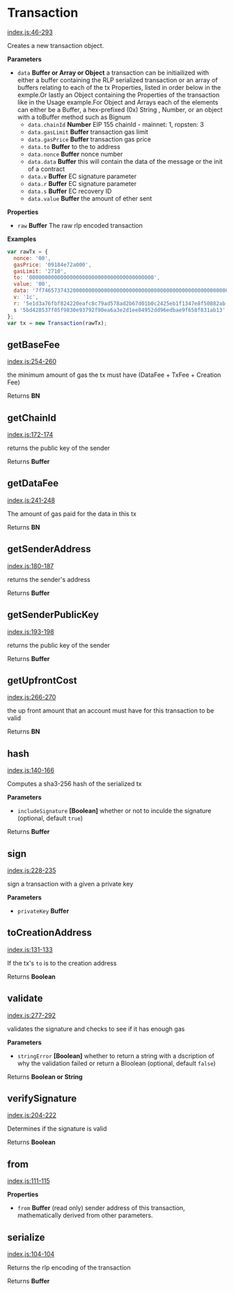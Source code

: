 # Transaction

[index.js:46-293](https://github.com/expansejs/expansejs-tx/blob/07b7b1a75168db1778d00fffd98324e8188036a1/index.js#L46-L293 "Source code on GitHub")

Creates a new transaction object.

**Parameters**

-   `data` **Buffer or Array or Object** a transaction can be initiailized with either a buffer containing the RLP serialized transaction or an array of buffers relating to each of the tx Properties, listed in order below in the exmple.Or lastly an Object containing the Properties of the transaction like in the Usage example.For Object and Arrays each of the elements can either be a Buffer, a hex-prefixed (0x) String , Number, or an object with a toBuffer method such as Bignum
    -   `data.chainId` **Number** EIP 155 chainId - mainnet: 1, ropsten: 3
    -   `data.gasLimit` **Buffer** transaction gas limit
    -   `data.gasPrice` **Buffer** transaction gas price
    -   `data.to` **Buffer** to the to address
    -   `data.nonce` **Buffer** nonce number
    -   `data.data` **Buffer** this will contain the data of the message or the init of a contract
    -   `data.v` **Buffer** EC signature parameter
    -   `data.r` **Buffer** EC signature parameter
    -   `data.s` **Buffer** EC recovery ID
    -   `data.value` **Buffer** the amount of ether sent

**Properties**

-   `raw` **Buffer** The raw rlp encoded transaction

**Examples**

```javascript
var rawTx = {
  nonce: '00',
  gasPrice: '09184e72a000',
  gasLimit: '2710',
  to: '0000000000000000000000000000000000000000',
  value: '00',
  data: '7f7465737432000000000000000000000000000000000000000000000000000000600057',
  v: '1c',
  r: '5e1d3a76fbf824220eafc8c79ad578ad2b67d01b0c2425eb1f1347e8f50882ab',
  s '5bd428537f05f9830e93792f90ea6a3e2d1ee84952dd96edbae9f658f831ab13'
};
var tx = new Transaction(rawTx);
```

## getBaseFee

[index.js:254-260](https://github.com/expansejs/expansejs-tx/blob/07b7b1a75168db1778d00fffd98324e8188036a1/index.js#L254-L260 "Source code on GitHub")

the minimum amount of gas the tx must have (DataFee + TxFee + Creation Fee)

Returns **BN** 

## getChainId

[index.js:172-174](https://github.com/expansejs/expansejs-tx/blob/07b7b1a75168db1778d00fffd98324e8188036a1/index.js#L172-L174 "Source code on GitHub")

returns the public key of the sender

Returns **Buffer** 

## getDataFee

[index.js:241-248](https://github.com/expansejs/expansejs-tx/blob/07b7b1a75168db1778d00fffd98324e8188036a1/index.js#L241-L248 "Source code on GitHub")

The amount of gas paid for the data in this tx

Returns **BN** 

## getSenderAddress

[index.js:180-187](https://github.com/expansejs/expansejs-tx/blob/07b7b1a75168db1778d00fffd98324e8188036a1/index.js#L180-L187 "Source code on GitHub")

returns the sender's address

Returns **Buffer** 

## getSenderPublicKey

[index.js:193-198](https://github.com/expansejs/expansejs-tx/blob/07b7b1a75168db1778d00fffd98324e8188036a1/index.js#L193-L198 "Source code on GitHub")

returns the public key of the sender

Returns **Buffer** 

## getUpfrontCost

[index.js:266-270](https://github.com/expansejs/expansejs-tx/blob/07b7b1a75168db1778d00fffd98324e8188036a1/index.js#L266-L270 "Source code on GitHub")

the up front amount that an account must have for this transaction to be valid

Returns **BN** 

## hash

[index.js:140-166](https://github.com/expansejs/expansejs-tx/blob/07b7b1a75168db1778d00fffd98324e8188036a1/index.js#L140-L166 "Source code on GitHub")

Computes a sha3-256 hash of the serialized tx

**Parameters**

-   `includeSignature` **[Boolean]** whether or not to inculde the signature (optional, default `true`)

Returns **Buffer** 

## sign

[index.js:228-235](https://github.com/expansejs/expansejs-tx/blob/07b7b1a75168db1778d00fffd98324e8188036a1/index.js#L228-L235 "Source code on GitHub")

sign a transaction with a given a private key

**Parameters**

-   `privateKey` **Buffer** 

## toCreationAddress

[index.js:131-133](https://github.com/expansejs/expansejs-tx/blob/07b7b1a75168db1778d00fffd98324e8188036a1/index.js#L131-L133 "Source code on GitHub")

If the tx's `to` is to the creation address

Returns **Boolean** 

## validate

[index.js:277-292](https://github.com/expansejs/expansejs-tx/blob/07b7b1a75168db1778d00fffd98324e8188036a1/index.js#L277-L292 "Source code on GitHub")

validates the signature and checks to see if it has enough gas

**Parameters**

-   `stringError` **[Boolean]** whether to return a string with a dscription of why the validation failed or return a Bloolean (optional, default `false`)

Returns **Boolean or String** 

## verifySignature

[index.js:204-222](https://github.com/expansejs/expansejs-tx/blob/07b7b1a75168db1778d00fffd98324e8188036a1/index.js#L204-L222 "Source code on GitHub")

Determines if the signature is valid

Returns **Boolean** 

## from

[index.js:111-115](https://github.com/expansejs/expansejs-tx/blob/07b7b1a75168db1778d00fffd98324e8188036a1/index.js#L111-L115 "Source code on GitHub")

**Properties**

-   `from` **Buffer** (read only) sender address of this transaction, mathematically derived from other parameters.

## serialize

[index.js:104-104](https://github.com/expansejs/expansejs-tx/blob/07b7b1a75168db1778d00fffd98324e8188036a1/index.js#L104-L104 "Source code on GitHub")

Returns the rlp encoding of the transaction

Returns **Buffer** 
